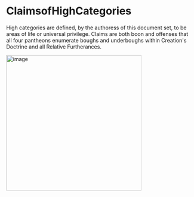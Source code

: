 # ClaimsofHighCategories
High categories are defined, by the authoress of this document set, to be areas of life or universal privilege. Claims are both boon and offenses that all four pantheons enumerate boughs and underboughs within Creation's Doctrine and all Relative Furtherances.

<img width="362" alt="image" src="https://github.com/user-attachments/assets/83c6b2cf-e68e-4963-ab72-68685403cce6" />

